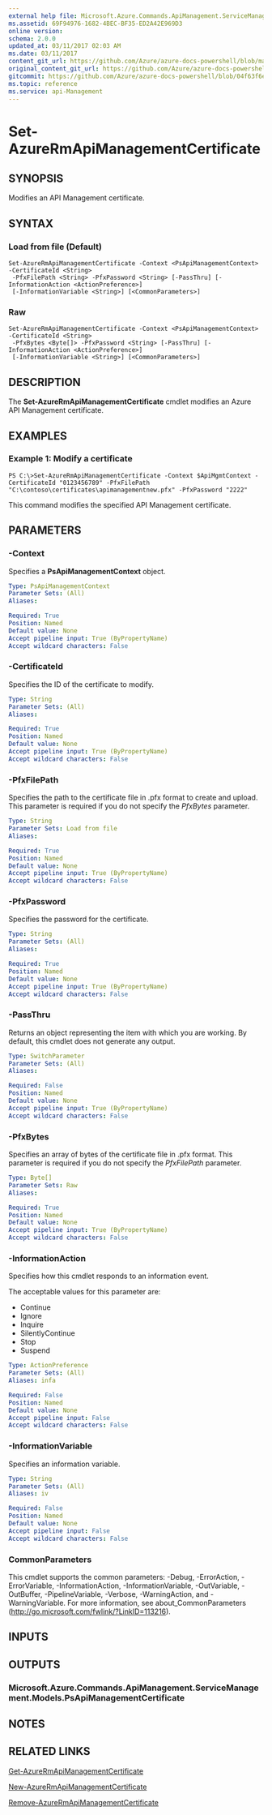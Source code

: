 ```yaml
---
external help file: Microsoft.Azure.Commands.ApiManagement.ServiceManagement.dll-Help.xml
ms.assetid: 69F94976-1682-4BEC-BF35-ED2A42E969D3
online version:
schema: 2.0.0
updated_at: 03/11/2017 02:03 AM
ms.date: 03/11/2017
content_git_url: https://github.com/Azure/azure-docs-powershell/blob/master/azureps-cmdlets-docs/ResourceManager/AzureRM.ApiManagement/v3.5.0/Set-AzureRmApiManagementCertificate.md
original_content_git_url: https://github.com/Azure/azure-docs-powershell/blob/master/azureps-cmdlets-docs/ResourceManager/AzureRM.ApiManagement/v3.5.0/Set-AzureRmApiManagementCertificate.md
gitcommit: https://github.com/Azure/azure-docs-powershell/blob/04f63f6e685743ace2c57eb157574e34e8610b1c
ms.topic: reference
ms.service: api-Management
---
```


# Set-AzureRmApiManagementCertificate

## SYNOPSIS
Modifies an API Management certificate.

## SYNTAX

### Load from file (Default)
```
Set-AzureRmApiManagementCertificate -Context <PsApiManagementContext> -CertificateId <String>
 -PfxFilePath <String> -PfxPassword <String> [-PassThru] [-InformationAction <ActionPreference>]
 [-InformationVariable <String>] [<CommonParameters>]
```

### Raw
```
Set-AzureRmApiManagementCertificate -Context <PsApiManagementContext> -CertificateId <String>
 -PfxBytes <Byte[]> -PfxPassword <String> [-PassThru] [-InformationAction <ActionPreference>]
 [-InformationVariable <String>] [<CommonParameters>]
```

## DESCRIPTION
The **Set-AzureRmApiManagementCertificate** cmdlet modifies an Azure API Management certificate.

## EXAMPLES

### Example 1: Modify a certificate
```
PS C:\>Set-AzureRmApiManagementCertificate -Context $ApiMgmtContext -CertificateId "0123456789" -PfxFilePath "C:\contoso\certificates\apimanagementnew.pfx" -PfxPassword "2222"
```

This command modifies the specified API Management certificate.

## PARAMETERS

### -Context
Specifies a **PsApiManagementContext** object.

```yaml
Type: PsApiManagementContext
Parameter Sets: (All)
Aliases: 

Required: True
Position: Named
Default value: None
Accept pipeline input: True (ByPropertyName)
Accept wildcard characters: False
```

### -CertificateId
Specifies the ID of the certificate to modify.

```yaml
Type: String
Parameter Sets: (All)
Aliases: 

Required: True
Position: Named
Default value: None
Accept pipeline input: True (ByPropertyName)
Accept wildcard characters: False
```

### -PfxFilePath
Specifies the path to the certificate file in .pfx format to create and upload.
This parameter is required if you do not specify the *PfxBytes* parameter.

```yaml
Type: String
Parameter Sets: Load from file
Aliases: 

Required: True
Position: Named
Default value: None
Accept pipeline input: True (ByPropertyName)
Accept wildcard characters: False
```

### -PfxPassword
Specifies the password for the certificate.

```yaml
Type: String
Parameter Sets: (All)
Aliases: 

Required: True
Position: Named
Default value: None
Accept pipeline input: True (ByPropertyName)
Accept wildcard characters: False
```

### -PassThru
Returns an object representing the item with which you are working.
By default, this cmdlet does not generate any output.

```yaml
Type: SwitchParameter
Parameter Sets: (All)
Aliases: 

Required: False
Position: Named
Default value: None
Accept pipeline input: True (ByPropertyName)
Accept wildcard characters: False
```

### -PfxBytes
Specifies an array of bytes of the certificate file in .pfx format.
This parameter is required if you do not specify the *PfxFilePath* parameter.

```yaml
Type: Byte[]
Parameter Sets: Raw
Aliases: 

Required: True
Position: Named
Default value: None
Accept pipeline input: True (ByPropertyName)
Accept wildcard characters: False
```

### -InformationAction
Specifies how this cmdlet responds to an information event.

The acceptable values for this parameter are:

- Continue
- Ignore
- Inquire
- SilentlyContinue
- Stop
- Suspend

```yaml
Type: ActionPreference
Parameter Sets: (All)
Aliases: infa

Required: False
Position: Named
Default value: None
Accept pipeline input: False
Accept wildcard characters: False
```

### -InformationVariable
Specifies an information variable.

```yaml
Type: String
Parameter Sets: (All)
Aliases: iv

Required: False
Position: Named
Default value: None
Accept pipeline input: False
Accept wildcard characters: False
```

### CommonParameters
This cmdlet supports the common parameters: -Debug, -ErrorAction, -ErrorVariable, -InformationAction, -InformationVariable, -OutVariable, -OutBuffer, -PipelineVariable, -Verbose, -WarningAction, and -WarningVariable. For more information, see about_CommonParameters (http://go.microsoft.com/fwlink/?LinkID=113216).

## INPUTS

## OUTPUTS

### Microsoft.Azure.Commands.ApiManagement.ServiceManagement.Models.PsApiManagementCertificate

## NOTES

## RELATED LINKS

[Get-AzureRmApiManagementCertificate](./Get-AzureRmApiManagementCertificate.md)

[New-AzureRmApiManagementCertificate](./New-AzureRmApiManagementCertificate.md)

[Remove-AzureRmApiManagementCertificate](./Remove-AzureRmApiManagementCertificate.md)


